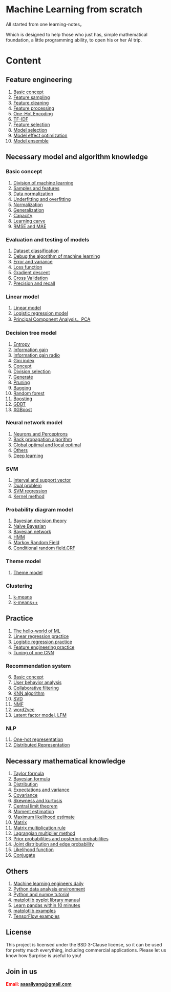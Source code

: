 # Machine Learning from scratch
All started from one learning-notes，

Which is designed to help those who just has, simple mathematical foundation, a little programming ability, to open his or her AI trip.

# Content
## Feature engineering
1. [Basic concept](https://github.com/bobkentt/Learning-machine-from-scratch-/blob/master/alg_base/features_concept.md)
2. [Feature sampling](https://github.com/bobkentt/Learning-machine-from-scratch-/blob/master/alg_base/data_sample.md)
3. [Feature cleaning](https://github.com/bobkentt/Learning-machine-from-scratch-/blob/master/alg_base/data_clean.md)
4. [Feature processing](https://github.com/bobkentt/Learning-machine-from-scratch-/blob/master/alg_base/features_handle.md)
5. [One-Hot Encoding](https://github.com/bobkentt/Learning-machine-from-scratch-/blob/master/alg_base/one-hot.md)
6. [TF-IDF](https://github.com/bobkentt/Learning-machine-from-scratch-/blob/master/alg_base/TF-idf.md)
7. [Feature selection](https://github.com/bobkentt/Learning-machine-from-scratch-/blob/master/alg_base/features.md)
8. [Model selection](https://github.com/bobkentt/Learning-machine-from-scratch-/blob/master/alg_base/estimator.md)
9. [Model effect optimization](https://github.com/bobkentt/Learning-machine-from-scratch-/blob/master/alg_base/estimator_optimize.md)
10. [Model ensemble](https://github.com/bobkentt/Learning-machine-from-scratch-/blob/master/alg_base/model_ensemble.md)

## Necessary model and algorithm knowledge
### Basic concept
1. [Division of machine learning](https://github.com/bobkentt/Learning-machine-from-scratch-/blob/master/alg_base/the_division_of_ml.md)
2. [Samples and features](https://github.com/bobkentt/Learning-machine-from-scratch-/blob/master/alg_base/sample_feature_label.md)
3. [Data normalization](https://github.com/bobkentt/Learning-machine-from-scratch-/blob/master/alg_base/data_normalization.md)
4. [Underfitting and overfitting](https://github.com/bobkentt/Learning-machine-from-scratch-/blob/master/alg_base/underfitting_vs_overfitting.md)
5. [Normalization](https://github.com/bobkentt/Learning-machine-from-scratch-/blob/master/alg_base/normalization.md)
6. [Generalization](https://github.com/bobkentt/Learning-machine-from-scratch-/blob/master/alg_base/generalization.md)
7. [Capacity](https://github.com/bobkentt/Learning-machine-from-scratch-/blob/master/alg_base/Capacity.md)
7. [Learning carve](https://github.com/bobkentt/Learning-machine-from-scratch-/blob/master/alg_base/learning_carve.md)
8. [RMSE and MAE](https://github.com/bobkentt/Learning-machine-from-scratch-/blob/master/practice/rmse_mae.md)
### Evaluation and testing of models
1. [Dataset classification](https://github.com/bobkentt/Learning-machine-from-scratch-/blob/master/alg_base/dataset_classification.md)
2. [Debug the algorithm of machine learning](https://github.com/bobkentt/Learning-machine-from-scratch-/blob/master/alg_base/debug_ml_alg.md)
3. [Error and variance](https://github.com/bobkentt/Learning-machine-from-scratch-/blob/master/alg_base/Error%26variance.md)
4. [Loss function](https://github.com/bobkentt/Learning-machine-from-scratch-/blob/master/alg_base/loss_function.md)
5. [Gradient descent](https://github.com/bobkentt/Learning-machine-from-scratch-/blob/master/alg_base/gradient_descent.md)
6. [Cross Validation](https://github.com/bobkentt/Learning-machine-from-scratch-/blob/master/alg_base/CrossValidation.md)
7. [Precision and recall](https://github.com/bobkentt/Learning-machine-from-scratch-/blob/master/alg_base/precision_andrecall.md)
### Linear model
1. [Linear model](https://github.com/bobkentt/Learning-machine-from-scratch-/blob/master/alg_base/linear_regression_model.md)
2. [Logistic regression model](https://github.com/bobkentt/Learning-machine-from-scratch-/blob/master/alg_base/logisticRegression.md)
3. [Principal Component Analysis，PCA](https://github.com/bobkentt/Learning-machine-from-scratch-/blob/master/alg_base/pca.md)
### Decision tree model
1. [Entropy](https://github.com/bobkentt/Learning-machine-from-scratch-/blob/master/alg_base/Entropy.md)
2. [Information gain](https://github.com/bobkentt/Learning-machine-from-scratch-/blob/master/alg_base/InformationGain.md)
3. [Information gain radio](https://github.com/bobkentt/Learning-machine-from-scratch-/blob/master/alg_base/InformationGainRadio.md)
4. [Gini index](https://github.com/bobkentt/Learning-machine-from-scratch-/blob/master/alg_base/GiniIndex.md)
5. [Concept](https://github.com/bobkentt/Learning-machine-from-scratch-/blob/master/alg_base/decision_tree.md)
5. [Division selection](https://github.com/bobkentt/Learning-machine-from-scratch-/blob/master/alg_base/Division_selection.md)
6. [Generate](https://github.com/bobkentt/Learning-machine-from-scratch-/blob/master/alg_base/decision_tree_generate.md)
7. [Pruning](https://github.com/bobkentt/Learning-machine-from-scratch-/blob/master/alg_base/Pruning.md)
8. [Bagging](https://github.com/bobkentt/Learning-machine-from-scratch-/blob/master/alg_base/Bagging.md)
9. [Random forest](https://github.com/bobkentt/Learning-machine-from-scratch-/blob/master/alg_base/RandomForest.md)
10. [Boosting](https://github.com/bobkentt/Learning-machine-from-scratch-/blob/master/alg_base/Boosting.md)
11. [GDBT](https://github.com/bobkentt/Learning-machine-from-scratch-/blob/master/alg_base/gdbt.md)
12. [XGBoost](https://github.com/bobkentt/Learning-machine-from-scratch-/blob/master/alg_base/xgboost.md)
### Neural network model
1. [Neurons and Perceptrons](https://github.com/bobkentt/Learning-machine-from-scratch-/blob/master/alg_base/neural_network.md)
2. [Back propagation algorithm](https://github.com/bobkentt/Learning-machine-from-scratch-/blob/master/alg_base/BackPropagation.md)
3. [Global optimal and local optimal]()
4. [Others]()
5. [Deep learning]()
### SVM
1. [Interval and support vector]()
2. [Dual problem]()
3. [SVM regression]()
4. [Kernel method]()
### Probability diagram model
1. [Bayesian decision theory]()
2. [Naive Bayesian]()
3. [Bayesian network]()
4. [HMM]()
5. [Markov Random Field]()
6. [Conditional random field,CRF]()
### Theme model
1. [Theme model]()
### Clustering
1. [k-means](https://github.com/bobkentt/Learning-machine-from-scratch-/blob/master/alg_base/cluster_k_means.md)
2. [k-means++]()

## Practice
1. [The hello-world of ML](https://github.com/bobkentt/Learning-machine-from-scratch-/blob/master/practice/ml-hello-world-program.md)
2. [Linear regression practice](https://github.com/bobkentt/Learning-machine-from-scratch-/blob/master/practice/linear-regression-practice.md)
3. [Logistic regression practice](https://github.com/bobkentt/Learning-machine-from-scratch-/blob/master/practice/logistic-regression-practice.md)
4. [Feature engineering practice](https://github.com/bobkentt/Learning-machine-from-scratch-/blob/master/practice/code/feature_engineering/feature_engineering.ipynb)
5. [Tuning of one CNN](https://github.com/bobkentt/Learning-machine-from-scratch-/blob/master/practice/tuning_e1.md)
### Recommendation system
6. [Basic concept](https://github.com/bobkentt/Learning-machine-from-scratch-/blob/master/practice/recommendation_basic_concept.md)
7. [User behavior analysis](https://github.com/bobkentt/Learning-machine-from-scratch-/blob/master/practice/recommendation_usr_behavior.md)
8. [Collaborative filtering](https://github.com/bobkentt/Learning-machine-from-scratch-/blob/master/practice/recommendation_collaborative_filtering.md)
9. [KNN algorithm](https://github.com/bobkentt/Learning-machine-from-scratch-/blob/master/alg_base/knn.md)
10. [SVD](https://github.com/bobkentt/Learning-machine-from-scratch-/blob/master/practice/svd.md)
11. [NMF](https://github.com/bobkentt/Learning-machine-from-scratch-/blob/master/practice/svd.md)
12. [word2vec](https://github.com/bobkentt/Learning-machine-from-scratch-/blob/master/alg_base/word2vec.md)
13. [Latent factor model, LFM](https://github.com/bobkentt/Learning-machine-from-scratch-/blob/master/alg_base/latent_factor_model.md)
### NLP
11. [One-hot representation](https://github.com/bobkentt/Learning-machine-from-scratch-/blob/master/alg_base/One-hot-Representation.md)
12. [Distributed Representation](https://github.com/bobkentt/Learning-machine-from-scratch-/blob/master/alg_base/Distributed_Representation.md)
## Necessary mathematical knowledge
1. [Taylor formula](https://github.com/bobkentt/Learning-machine-from-scratch-/blob/master/math_base/taylor.md)
2. [Bayesian formula](https://github.com/bobkentt/Learning-machine-from-scratch-/blob/master/math_base/bayes.md)
3. [Distribution](https://github.com/bobkentt/Learning-machine-from-scratch-/blob/master/math_base/distribution.md)
4. [Expectations and variance](https://github.com/bobkentt/Learning-machine-from-scratch-/blob/master/math_base/expectation_variance.md)
5. [Covariance](https://github.com/bobkentt/Learning-machine-from-scratch-/blob/master/math_base/cov.md)
6. [Skewness and kurtosis](https://github.com/bobkentt/Learning-machine-from-scratch-/blob/master/math_base/skewness.md)
7. [Central limit theorem](https://github.com/bobkentt/Learning-machine-from-scratch-/blob/master/math_base/central_limit.md)
8. [Moment estimation](https://github.com/bobkentt/Learning-machine-from-scratch-/blob/master/math_base/moment_estimation.md)
9. [Maximum likelihood estimate](https://github.com/bobkentt/Learning-machine-from-scratch-/blob/master/math_base/MLE.md)
10. [Matrix](https://github.com/bobkentt/Learning-machine-from-scratch-/blob/master/math_base/matrix.md)
11. [Matrix multiplication rule](https://github.com/bobkentt/Learning-machine-from-scratch-/blob/master/math_base/matrix_multi.md)
12. [Lagrangian multiplier method](https://github.com/bobkentt/Learning-machine-from-scratch-/blob/master/math_base/Lagrange.md)
13. [Prior probabilities and posteriori probabilities](https://github.com/bobkentt/Learning-machine-from-scratch-/blob/master/math_base/Prior_probability.md)
14. [Joint distribution and edge probability](https://github.com/bobkentt/Learning-machine-from-scratch-/blob/master/math_base/pmf.md)
15. [Likelihood function](https://github.com/bobkentt/Learning-machine-from-scratch-/blob/master/math_base/pmf.md)
16. [Conjugate](https://github.com/bobkentt/Learning-machine-from-scratch-/blob/master/math_base/conjugate.md)


## Others
1. [Machine learning engineers daily](https://github.com/bobkentt/Learning-machine-from-scratch-/blob/master/funny/major_task.md)
1. [Python data analysis environment](https://github.com/bobkentt/Learning-machine-from-scratch-/blob/master/practice/python-environment-install.md)
2. [Python and numpy tutorial](https://github.com/bobkentt/Learning-machine-from-scratch-/blob/master/practice/code/python-numpy-tutorial.ipynb)
3. [matplotlib pyplot library manual](https://github.com/bobkentt/Learning-machine-from-scratch-/blob/master/practice/matplotlib_pyplot/content.md)
4. [Learn pandas within 10 minutes](http://www.cnblogs.com/chaosimple/p/4153083.html)
5. [matplotlib examples](https://zhuanlan.zhihu.com/p/24309547)
6. [TensorFlow examples]()

## License
This project is licensed under the BSD 3-Clause license, so it can be used for pretty much everything, including commercial applications. Please let us know how Surprise is useful to you!

## Join in us
**<font color=red>Email:   aaaaliyang@gmail.com</font>**<br>
